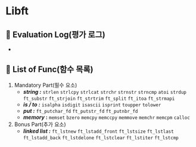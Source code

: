 # Libft  

## :blue_book: Evaluation Log(평가 로그)

+ 

## :blue_book: List of Func(함수 목록)

1. Mandatory Part(필수 요소)
   + **_string :_** `strlen` `strlcpy` `strlcat` `strchr` `strnstr` `strncmp` `atoi` `strdup` `ft_substr` `ft_strjoin` `ft_strtrim` `ft_split` `ft_itoa` `ft_strmapi`
   + **_is / to :_** `isalpha` `isdigit` `isascii` `isprint` `toupper` `tolower`
   + **_put :_** `ft_putchar_fd` `ft_putstr_fd` `ft_putnbr_fd`
   + **_memory_ :** `memset` `bzero` `memcpy` `memccpy` `memmove` `memchr` `memcpm` `calloc`
2. Bonus Part(추가 요소)  
   + **_linked list :_** `ft_lstnew` `ft_lstadd_front` `ft_lstsize` `ft_lstlast` `ft_lstadd_back` `ft_lstdelone` `ft_lstclear` `ft_lstiter` `ft_lstcmp` 



